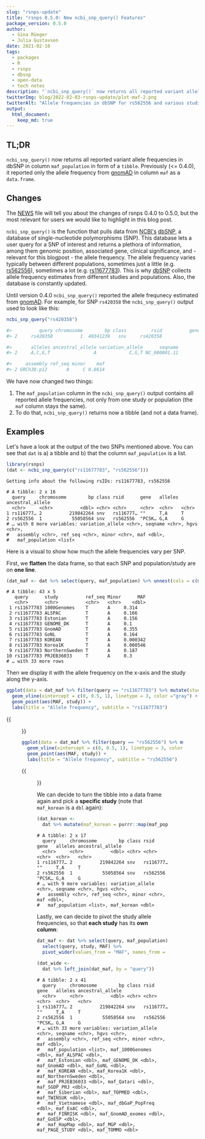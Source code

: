```yaml
---
slug: "rsnps-update"
title: "rsnps 0.5.0: New ncbi_snp_query() Features"
package_version: 0.5.0
author:
  - Sina Rüeger
  - Julia Gustavsen
date: 2021-02-10
tags:
  - packages
  - R
  - rsnps
  - dbsnp
  - open-data
  - tech notes
description: "`ncbi_snp_query()` now returns all reported variant allele frequencies in dbSNP."
twitterImg: blog/2022-02-03-rsnps-update/plot-maf-2.png
twitterAlt: "Allele frequencies in dbSNP for rs562556 and various studies/populations."
output: 
  html_document:
    keep_md: true
---
```






## TL;DR

`ncbi_snp_query()` now returns all reported variant allele frequencies in dbSNP in column `maf_population` in form of a `tibble`. Previously (<= 0.4.0), it reported only the allele frequency from [gnomAD](https://gnomad.broadinstitute.org/) in column `maf` as a `data.frame`. 

## Changes

The [NEWS](https://github.com/ropensci/rsnps/blob/master/NEWS.md) file will tell you about the changes of rsnps 0.4.0 to 0.5.0, but the most relevant for users we would like to highlight in this blog post. 

`ncbi_snp_query()` is the function that pulls data from [NCBI's](https://www.ncbi.nlm.nih.gov/) [dbSNP](https://www.ncbi.nlm.nih.gov/snp/), a database of single-nucleotide polymorphisms (SNP). This database lets a user query for a SNP of interest and returns a plethora of information, among them genomic position, associated gene, clinical significance, and - relevant for this blogpost - the allele frequency. The allele frequency varies typically between different populations, sometimes just a little (e.g. [rs562556](https://www.ncbi.nlm.nih.gov/snp/rs562556#frequency_tab)), sometimes a lot (e.g. [rs11677783](https://www.ncbi.nlm.nih.gov/snp/rs11677783#frequency_tab)). This is why [dbSNP](https://www.ncbi.nlm.nih.gov/snp/) collects allele frequency estimates from different studies and populations. Also, the database is constantly updated. 

Until version 0.4.0 `ncbi_snp_query()` reported the allele frequnecy estimated from [gnomAD](https://gnomad.broadinstitute.org/). For example, for SNP `rs420358` the `ncbi_snp_query()` output used to look like this:

```r
ncbi_snp_query("rs420358")

#>          query chromosome        bp class         rsid          gene
#> 2     rs420358          1  40341239   snv     rs420358              

#>       alleles ancestral_allele variation_allele      seqname
#> 2     A,C,G,T                A            C,G,T NC_000001.11

#>     assembly ref_seq minor    maf
#> 2 GRCh38.p12       A     C 0.8614
```

We have now changed two things:

1. The `maf_population` column in the `ncbi_snp_query()` output contains all reported allele frequencies, not only from one study or population (the `maf` column stays the same).
2. To do that, `ncbi_snp_query()` returns now a tibble (and not a data frame). 


## Examples

Let's have a look at the output of the two SNPs mentioned above. You can see that `dat` is a) a tibble and b) that the column `maf_population` is a list.




```r 
library(rsnps)
(dat <- ncbi_snp_query(c("rs11677783", "rs562556")))
```

```
Getting info about the following rsIDs: rs11677783, rs562556
```

```
# A tibble: 2 x 16
  query     chromosome        bp class rsid      gene   alleles ancestral_allele
  <chr>     <chr>          <dbl> <chr> <chr>     <chr>  <chr>   <chr>           
1 rs116777… 2          219842264 snv   rs116777… ""     T,A     T               
2 rs562556  1           55058564 snv   rs562556  "PCSK… G,A     G               
# … with 8 more variables: variation_allele <chr>, seqname <chr>, hgvs <chr>,
#   assembly <chr>, ref_seq <chr>, minor <chr>, maf <dbl>,
#   maf_population <list>
```



Here is a visual to show how much the allele frequencies vary per SNP. 

First, we **flatten** the data frame, so that each SNP and population/study are on **one line**. 
```r 
(dat_maf <- dat %>% select(query, maf_population) %>% unnest(cols = c(maf_population)))
```

```
# A tibble: 43 x 5
   query      study          ref_seq Minor      MAF
   <chr>      <chr>          <chr>   <chr>    <dbl>
 1 rs11677783 1000Genomes    T       A     0.314   
 2 rs11677783 ALSPAC         T       A     0.166   
 3 rs11677783 Estonian       T       A     0.156   
 4 rs11677783 GENOME_DK      T       A     0.1     
 5 rs11677783 GnomAD         T       A     0.355   
 6 rs11677783 GoNL           T       A     0.164   
 7 rs11677783 KOREAN         T       A     0.000342
 8 rs11677783 Korea1K        T       A     0.000546
 9 rs11677783 NorthernSweden T       A     0.187   
10 rs11677783 PRJEB36033     T       A     0.3     
# … with 33 more rows
```

Then we display it with the allele frequency on the x-axis and the study along the y-axis. 

```r 
ggplot(data = dat_maf %>% filter(query == "rs11677783") %>% mutate(study = forcats::fct_reorder(study, MAF ))) + 
  geom_vline(xintercept = c(0, 0.5, 1), linetype = 3, color ="gray") +
  geom_point(aes(MAF, study)) + 
  labs(title = "Allele frequency", subtitle = "rs11677783") 
```
{{<figure src="plot-maf-1.png" alt="Graphical display of the allele frequency for two genetic variants (rs11677783, rs562556)." caption="Allele frequencies in dbSNP for rs11677783, rs562556 and various studies/populations." width="300">}}
```r 
ggplot(data = dat_maf %>% filter(query == "rs562556") %>% mutate(study = forcats::fct_reorder(study, MAF ))) + 
  geom_vline(xintercept = c(0, 0.5, 1), linetype = 3, color ="gray") +
  geom_point(aes(MAF, study)) + 
  labs(title = "Allele frequency", subtitle = "rs562556") 
```
{{<figure src="plot-maf-2.png" alt="Graphical display of the allele frequency for two genetic variants (rs11677783, rs562556)." caption="Allele frequencies in dbSNP for rs11677783, rs562556 and various studies/populations." width="300">}}

We can decide to turn the tibble into a data frame again and pick a **specific study** (note that `maf_korean` is a `dbl` again): 

```r 
(dat_korean <- 
  dat %>% mutate(maf_korean = purrr::map(maf_population, ~..1$MAF[..1$study=="KOREAN"])) %>% unnest(cols = c(maf_korean)))
```

```
# A tibble: 2 x 17
  query     chromosome        bp class rsid      gene   alleles ancestral_allele
  <chr>     <chr>          <dbl> <chr> <chr>     <chr>  <chr>   <chr>           
1 rs116777… 2          219842264 snv   rs116777… ""     T,A     T               
2 rs562556  1           55058564 snv   rs562556  "PCSK… G,A     G               
# … with 9 more variables: variation_allele <chr>, seqname <chr>, hgvs <chr>,
#   assembly <chr>, ref_seq <chr>, minor <chr>, maf <dbl>,
#   maf_population <list>, maf_korean <dbl>
```

Lastly, we can decide to pivot the study allele frequencies, so that **each study** has its **own column**:

```r 
dat_maf <- dat %>% select(query, maf_population) %>% unnest(cols = c(maf_population)) %>%
  select(query, study, MAF) %>%
  pivot_wider(values_from = "MAF", names_from = "study", values_fn = min, names_prefix = "maf_") ## if duplicate, picking the minimum

(dat_wide <- 
  dat %>% left_join(dat_maf, by = "query"))
```

```
# A tibble: 2 x 41
  query     chromosome        bp class rsid      gene   alleles ancestral_allele
  <chr>     <chr>          <dbl> <chr> <chr>     <chr>  <chr>   <chr>           
1 rs116777… 2          219842264 snv   rs116777… ""     T,A     T               
2 rs562556  1           55058564 snv   rs562556  "PCSK… G,A     G               
# … with 33 more variables: variation_allele <chr>, seqname <chr>, hgvs <chr>,
#   assembly <chr>, ref_seq <chr>, minor <chr>, maf <dbl>,
#   maf_population <list>, maf_1000Genomes <dbl>, maf_ALSPAC <dbl>,
#   maf_Estonian <dbl>, maf_GENOME_DK <dbl>, maf_GnomAD <dbl>, maf_GoNL <dbl>,
#   maf_KOREAN <dbl>, maf_Korea1K <dbl>, maf_NorthernSweden <dbl>,
#   maf_PRJEB36033 <dbl>, maf_Qatari <dbl>, maf_SGDP_PRJ <dbl>,
#   maf_Siberian <dbl>, maf_TOPMED <dbl>, maf_TWINSUK <dbl>,
#   maf_Vietnamese <dbl>, maf_dbGaP_PopFreq <dbl>, maf_ExAC <dbl>,
#   maf_FINRISK <dbl>, maf_GnomAD_exomes <dbl>, maf_GoESP <dbl>,
#   maf_HapMap <dbl>, maf_MGP <dbl>, maf_PAGE_STUDY <dbl>, maf_TOMMO <dbl>
```
